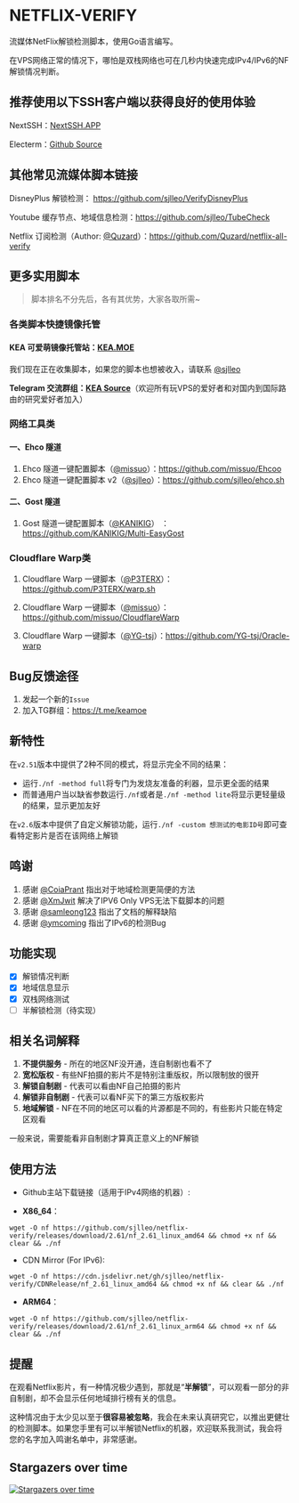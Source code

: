 # NETFLIX-VERIFY

流媒体NetFlix解锁检测脚本，使用Go语言编写。

在VPS网络正常的情况下，哪怕是双栈网络也可在几秒内快速完成IPv4/IPv6的NF解锁情况判断。

## 推荐使用以下SSH客户端以获得良好的使用体验

NextSSH：[NextSSH.APP](https://nextssh.app)

Electerm：[Github Source](https://github.com/electerm/electerm)

## 其他常见流媒体脚本链接

DisneyPlus 解锁检测： https://github.com/sjlleo/VerifyDisneyPlus

Youtube 缓存节点、地域信息检测：https://github.com/sjlleo/TubeCheck

Netflix 订阅检测（Author: [@Quzard](https://github.com/Quzard)）：https://github.com/Quzard/netflix-all-verify

## 更多实用脚本

> 脚本排名不分先后，各有其优势，大家各取所需~

### 各类脚本快捷镜像托管

#### KEA 可爱萌镜像托管站：[KEA.MOE](https://kea.moe)

我们现在正在收集脚本，如果您的脚本也想被收入，请联系 [@sjlleo](https://t.me/sjlleo)

**Telegram 交流群组：[KEA Source](https://t.me/keamoe)**（欢迎所有玩VPS的爱好者和对国内到国际路由的研究爱好者加入）

### 网络工具类

#### 一、Ehco 隧道

1. Ehco 隧道一键配置脚本（[@missuo](https://github.com/missuo)）：https://github.com/missuo/Ehcoo
2. Ehco 隧道一键配置脚本 v2（[@sjlleo](https://github.com/sjlleo)）：https://github.com/sjlleo/ehco.sh

#### 二、Gost 隧道

1. Gost 隧道一键配置脚本（[@KANIKIG](https://github.com/KANIKIG)） ：https://github.com/KANIKIG/Multi-EasyGost 

### Cloudflare Warp类

1. Cloudflare Warp 一键脚本（[@P3TERX](https://github.com/P3TERX)）：https://github.com/P3TERX/warp.sh

2. Cloudflare Warp 一键脚本（[@missuo](https://github.com/missuo)）：https://github.com/missuo/CloudflareWarp

3. Cloudflare Warp 一键脚本（[@YG-tsj](https://github.com/YG-tsj)）：https://github.com/YG-tsj/Oracle-warp


## Bug反馈途径

1. 发起一个新的`Issue`
2. 加入TG群组：https://t.me/keamoe

## 新特性

在`v2.51`版本中提供了2种不同的模式，将显示完全不同的结果：

* 运行`./nf -method full`将专门为发烧友准备的利器，显示更全面的结果
* 而普通用户当以缺省参数运行`./nf`或者是`./nf -method lite`将显示更轻量级的结果，显示更加友好

在`v2.6`版本中提供了自定义解锁功能，运行`./nf -custom 想测试的电影ID号`即可查看特定影片是否在该网络上解锁


## 鸣谢

1. 感谢 [@CoiaPrant](https://github.com/CoiaPrant) 指出对于地域检测更简便的方法
2. 感谢 [@XmJwit](https://github.com/XmJwit) 解决了IPV6 Only VPS无法下载脚本的问题
3. 感谢 [@samleong123](https://github.com/samleong123) 指出了文档的解释缺陷
4. 感谢 [@ymcoming](https://github.com/ymcoming) 指出了IPv6的检测Bug

## 功能实现

- [X] 解锁情况判断
- [X] 地域信息显示
- [X] 双栈网络测试
- [ ] 半解锁检测（待实现）

## 相关名词解释

1. **不提供服务** - 所在的地区NF没开通，连自制剧也看不了
2. **宽松版权** - 有些NF拍摄的影片不是特别注重版权，所以限制放的很开
3. **解锁自制剧** - 代表可以看由NF自己拍摄的影片
4. **解锁非自制剧** - 代表可以看NF买下的第三方版权影片
5. **地域解锁** - NF在不同的地区可以看的片源都是不同的，有些影片只能在特定区观看

一般来说，需要能看非自制剧才算真正意义上的NF解锁

## 使用方法

* Github主站下载链接（适用于IPv4网络的机器）:
   
* **X86_64**：
```shell
wget -O nf https://github.com/sjlleo/netflix-verify/releases/download/2.61/nf_2.61_linux_amd64 && chmod +x nf && clear && ./nf
```
   
* CDN Mirror (For IPv6):

```shell
wget -O nf https://cdn.jsdelivr.net/gh/sjlleo/netflix-verify/CDNRelease/nf_2.61_linux_amd64 && chmod +x nf && clear && ./nf
```
   
* **ARM64**：
```shell
wget -O nf https://github.com/sjlleo/netflix-verify/releases/download/2.61/nf_2.61_linux_arm64 && chmod +x nf && clear && ./nf
```

## 提醒

在观看Netflix影片，有一种情况极少遇到，那就是“**半解锁**”，可以观看一部分的非自制剧，却不会显示任何地域排行榜有关的信息。

这种情况由于太少见以至于**很容易被忽略**，我会在未来认真研究它，以推出更健壮的检测脚本。如果您手里有可以半解锁Netflix的机器，欢迎联系我测试，我会将您的名字加入鸣谢名单中，非常感谢。


## Stargazers over time

[![Stargazers over time](https://starchart.cc/sjlleo/netflix-verify.svg)](https://starchart.cc/sjlleo/netflix-verify)

